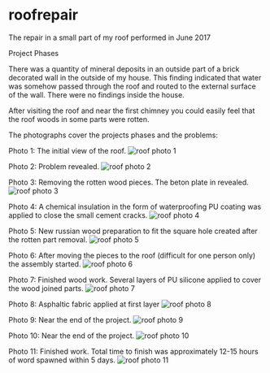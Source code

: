 # roofrepair
The repair in a small part of my roof performed in June 2017 

Project Phases

There was a quantity of mineral deposits in an outside part of 
a brick decorated wall in the outside of my house.
This finding indicated that water was somehow passed through the roof and routed
to the external surface of the wall. There were no findings inside the house. 

After visiting the roof and near the first chimney you could easily feel that 
the roof woods in some parts were rotten. 

The photographs cover the projects phases and the problems:

Photo 1: The initial view of the roof. 
![roof photo 1](https://raw.githubusercontent.com/chertouras/roofrepair/master/WP_20170619_11_48_25_Pro.jpg)


Photo 2: Problem revealed. 
![roof photo 2](https://github.com/chertouras/roofrepair/blob/master/WP_20170619_12_28_36_Pro.jpg?raw=true)


Photo 3: Removing the rotten wood pieces. The beton plate in revealed.
![roof photo 3](https://github.com/chertouras/roofrepair/blob/master/WP_20170619_17_20_08_Pro.jpg?raw=true)

Photo 4: A chemical insulation in the form of waterproofing PU coating was applied to close the small cement cracks.
![roof photo 4](https://github.com/chertouras/roofrepair/blob/master/WP_20170620_13_35_57_Pro.jpg?raw=true)

Photo 5: New russian wood preparation to fit the square hole created after the rotten part removal.
![roof photo 5](https://github.com/chertouras/roofrepair/blob/master/WP_20170623_12_14_28_Pro.jpg?raw=true)

Photo 6: After moving the pieces to the roof (difficult for one person only) the assembly started.
![roof photo 6](https://github.com/chertouras/roofrepair/blob/master/WP_20170623_12_32_44_Pro.jpg?raw=true)

Photo 7: Finished wood work. Several layers of PU silicone applied to cover the wood joined parts.
![roof photo 7](https://github.com/chertouras/roofrepair/blob/master/WP_20170623_13_24_39_Pro.jpg)

Photo 8: Asphaltic fabric applied at first layer
![roof photo 8](https://github.com/chertouras/roofrepair/blob/master/WP_20170623_13_45_00_Pro.jpg?raw=true)

Photo 9: Near the end of the project.
![roof photo 9](https://github.com/chertouras/roofrepair/blob/master/WP_20170624_09_08_20_Pro%20(2).jpg?raw=true)

Photo 10: Near the end of the project.
![roof photo 10](https://github.com/chertouras/roofrepair/blob/master/WP_20170624_09_26_12_Pro%20(2).jpg?raw=true)


Photo 11: Finished work. Total time to finish was approximately 12-15 hours of word spawned within 5 days.
![roof photo 11](https://github.com/chertouras/roofrepair/blob/master/WP_20170624_11_39_46_Pro.jpg?raw=true)





